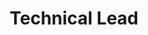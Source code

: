 ---
layout: post
weight: 100
name: Felicia Crozier
title: Technical Lead
status: executive
img: /assets/images/members/felicia.jpg
email: contact@innovationonboard.ca
biography: >
  Felicia is currently in her third year of Chemical and Biological Engineering at UBC. She is passionate about sustainability and the natural world. Felicia spent her last summer working at UBC as a student researcher on sustainable technology.
linkedin: https://www.linkedin.com/in/felicia-crozier-829b66132/
---